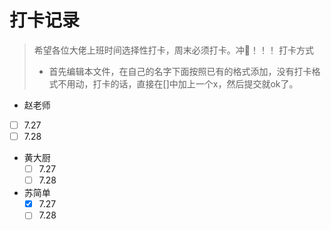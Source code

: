 # 打卡记录

> 希望各位大佬上班时间选择性打卡，周末必须打卡。冲🦆！！！
> 打卡方式
>   * 首先编辑本文件，在自己的名字下面按照已有的格式添加，没有打卡格式不用动，打卡的话，直接在[]中加上一个x，然后提交就ok了。

*  赵老师
  - [ ] 7.27
  - [ ] 7.28
* 黄大厨
  - [ ] 7.27
  - [ ] 7.28
* 苏简单
  - [x] 7.27
  - [ ] 7.28
